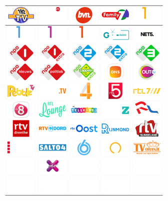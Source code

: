 | ![](https://raw.githubusercontent.com/RevGear/logo/master/Countries/NL/192TV.png) | ![](https://raw.githubusercontent.com/RevGear/logo/master/Countries/NL/AT5.png) | ![](https://raw.githubusercontent.com/RevGear/logo/master/Countries/NL/BVN.png) | ![](https://raw.githubusercontent.com/RevGear/logo/master/Countries/NL/Family7.png) | ![](https://raw.githubusercontent.com/RevGear/logo/master/Countries/NL/Film1Action.png) | 
|:---:|:---:|:---:|:---:|:---:| 
| ![](https://raw.githubusercontent.com/RevGear/logo/master/Countries/NL/Film1Drama.png) | ![](https://raw.githubusercontent.com/RevGear/logo/master/Countries/NL/Film1Family.png) | ![](https://raw.githubusercontent.com/RevGear/logo/master/Countries/NL/Film1Premiere.png) | ![](https://raw.githubusercontent.com/RevGear/logo/master/Countries/NL/GORTV.png) | ![](https://raw.githubusercontent.com/RevGear/logo/master/Countries/NL/Net5.png) | 
| ![](https://raw.githubusercontent.com/RevGear/logo/master/Countries/NL/NPO1.png) | ![](https://raw.githubusercontent.com/RevGear/logo/master/Countries/NL/NPO1Extra.png) | ![](https://raw.githubusercontent.com/RevGear/logo/master/Countries/NL/NPO2.png) | ![](https://raw.githubusercontent.com/RevGear/logo/master/Countries/NL/NPO2Extra.png) | ![](https://raw.githubusercontent.com/RevGear/logo/master/Countries/NL/NPO3.png) | 
| ![](https://raw.githubusercontent.com/RevGear/logo/master/Countries/NL/NPONieuws.png) | ![](https://raw.githubusercontent.com/RevGear/logo/master/Countries/NL/NPOPolitiek.png) | ![](https://raw.githubusercontent.com/RevGear/logo/master/Countries/NL/NPOZappelinExtra.png) | ![](https://raw.githubusercontent.com/RevGear/logo/master/Countries/NL/ONS.png) | ![](https://raw.githubusercontent.com/RevGear/logo/master/Countries/NL/OutTV.png) | 
| ![](https://raw.githubusercontent.com/RevGear/logo/master/Countries/NL/PebbleTV.png) | ![](https://raw.githubusercontent.com/RevGear/logo/master/Countries/NL/PodiumTV.png) | ![](https://raw.githubusercontent.com/RevGear/logo/master/Countries/NL/RTL4.png) | ![](https://raw.githubusercontent.com/RevGear/logo/master/Countries/NL/RTL5.png) | ![](https://raw.githubusercontent.com/RevGear/logo/master/Countries/NL/RTL7.png) | 
| ![](https://raw.githubusercontent.com/RevGear/logo/master/Countries/NL/RTL8.png) | ![](https://raw.githubusercontent.com/RevGear/logo/master/Countries/NL/RTLLounge.png) | ![](https://raw.githubusercontent.com/RevGear/logo/master/Countries/NL/RTLTelekids.png) | ![](https://raw.githubusercontent.com/RevGear/logo/master/Countries/NL/RTLZ.png) | ![](https://raw.githubusercontent.com/RevGear/logo/master/Countries/NL/RTVDordrecht.png) | 
| ![](https://raw.githubusercontent.com/RevGear/logo/master/Countries/NL/RTVDrenthe.png) | ![](https://raw.githubusercontent.com/RevGear/logo/master/Countries/NL/RTVNoord.png) | ![](https://raw.githubusercontent.com/RevGear/logo/master/Countries/NL/RTVOost.png) | ![](https://raw.githubusercontent.com/RevGear/logo/master/Countries/NL/RTVRijnmond.png) | ![](https://raw.githubusercontent.com/RevGear/logo/master/Countries/NL/RTVSlingeland.png) | 
| ![](https://raw.githubusercontent.com/RevGear/logo/master/Countries/NL/RTVUtrecht.png) | ![](https://raw.githubusercontent.com/RevGear/logo/master/Countries/NL/Salto4.png) | ![](https://raw.githubusercontent.com/RevGear/logo/master/Countries/NL/SBS6.png) | ![](https://raw.githubusercontent.com/RevGear/logo/master/Countries/NL/SBS9.png) | ![](https://raw.githubusercontent.com/RevGear/logo/master/Countries/NL/TVOranje.png) | 
| ![](https://raw.githubusercontent.com/RevGear/logo/master/Countries/NL/Xite.png) | ![](https://raw.githubusercontent.com/RevGear/logo/master/Countries/NL/XMO.png) | ![](https://raw.githubusercontent.com/RevGear/logo/master/Countries/NL/ZiggoSport.png) | ![](https://raw.githubusercontent.com/RevGear/logo/master/Countries/NL/ZiggoSportDocu.png) | ![](https://raw.githubusercontent.com/RevGear/logo/master/Countries/NL/ZiggoSportGolf.png) | 
| ![](https://raw.githubusercontent.com/RevGear/logo/master/Countries/NL/ZiggoSportRacing.png) | ![](https://raw.githubusercontent.com/RevGear/logo/master/Countries/NL/ZiggoSportSelect.png) | ![](https://raw.githubusercontent.com/RevGear/logo/master/Countries/NL/ZiggoSportTennis.png) | ![](https://raw.githubusercontent.com/RevGear/logo/master/Countries/NL/ZiggoSportVoetbal.png)  | 
